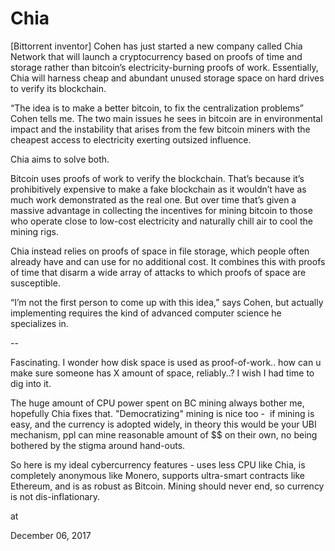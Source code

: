 # Chia
[Bittorrent inventor] Cohen has just started a new company called Chia Network that will launch a cryptocurrency based on proofs of time and storage rather than bitcoin’s electricity-burning proofs of work. Essentially, Chia will harness cheap and abundant unused storage space on hard drives to verify its blockchain.

“The idea is to make a better bitcoin, to fix the centralization problems” Cohen tells me. The two main issues he sees in bitcoin are in environmental impact and the instability that arises from the few bitcoin miners with the cheapest access to electricity exerting outsized influence.

Chia aims to solve both.

Bitcoin uses proofs of work to verify the blockchain. That’s because it’s prohibitively expensive to make a fake blockchain as it wouldn’t have as much work demonstrated as the real one. But over time that’s given a massive advantage in collecting the incentives for mining bitcoin to those who operate close to low-cost electricity and naturally chill air to cool the mining rigs.

Chia instead relies on proofs of space in file storage, which people often already have and can use for no additional cost. It combines this with proofs of time that disarm a wide array of attacks to which proofs of space are susceptible.

“I’m not the first person to come up with this idea,” says Cohen, but actually implementing requires the kind of advanced computer science he specializes in.



--



Fascinating. I wonder how disk space is used as proof-of-work.. how can u make sure someone has X amount of space, reliably..? I wish I had time to dig into it.



The huge amount of CPU power spent on BC mining always bother me, hopefully Chia fixes that. "Democratizing" mining is nice too -  if mining is easy, and the currency is adopted widely, in theory this would be your UBI mechanism, ppl can mine reasonable amount of $$ on their own, no being bothered by the stigma around hand-outs.



So here is my ideal cybercurrency features - uses less CPU like Chia, is completely anonymous like Monero, supports ultra-smart contracts like Ethereum, and is as robust as Bitcoin. Mining should never end, so currency is not dis-inflationary. 








at

December 06, 2017















